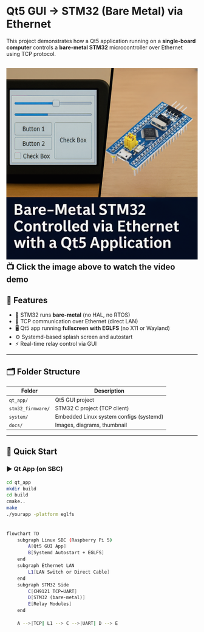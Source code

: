 # Qt5 GUI → STM32 (Bare Metal) via Ethernet

This project demonstrates how a Qt5 application running on a **single-board computer** controls a **bare-metal STM32** microcontroller over Ethernet using TCP protocol.

[![Watch the demo](docs/thumbnail.png)](https://youtube.com/shorts/BL4TQFjsRmY?si=G8JpCt_BM3iExTb5)
📺 **Click the image above to watch the video demo**
---

## 🔧 Features

- 🧱 STM32 runs **bare-metal** (no HAL, no RTOS)
- 📶 TCP communication over Ethernet (direct LAN)
- 🖥 Qt5 app running **fullscreen with EGLFS** (no X11 or Wayland)
- ⚙️ Systemd-based splash screen and autostart
- ⚡️ Real-time relay control via GUI

---

## 🗂 Folder Structure

| Folder            | Description                             |
|-------------------|-----------------------------------------|
| `qt_app/`         | Qt5 GUI project                         |
| `stm32_firmware/` | STM32 C project (TCP client)            |
| `system/`         | Embedded Linux system configs (systemd) |
| `docs/`           | Images, diagrams, thumbnail             |

---

## 🚀 Quick Start

### ▶️ Qt App (on SBC)
```bash
cd qt_app
mkdir build
cd build
cmake.. 
make
./yourapp -platform eglfs


flowchart TD
    subgraph Linux SBC (Raspberry Pi 5)
        A[Qt5 GUI App]
        B[Systemd Autostart + EGLFS]
    end
    subgraph Ethernet LAN
        L1[LAN Switch or Direct Cable]
    end
    subgraph STM32 Side
        C[CH9121 TCP↔UART]
        D[STM32 (bare-metal)]
        E[Relay Modules]
    end

    A -->|TCP| L1 --> C -->|UART| D --> E

